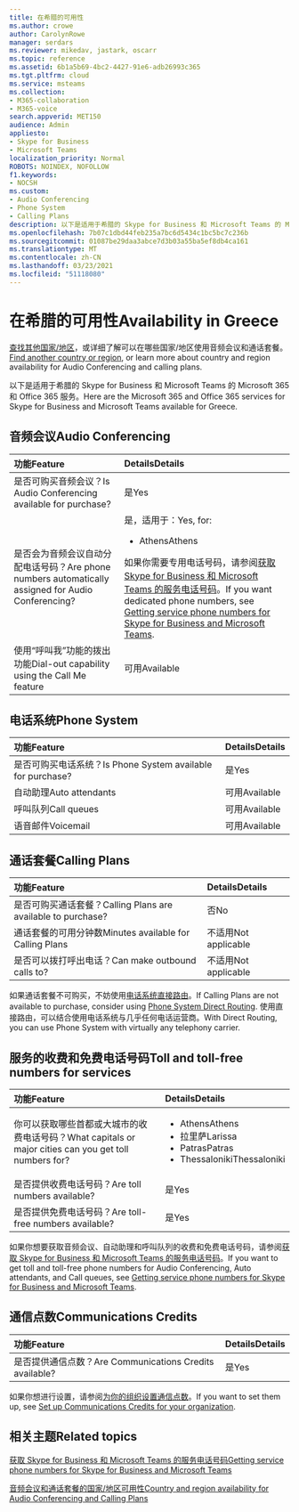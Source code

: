 ```yaml
---
title: 在希腊的可用性
ms.author: crowe
author: CarolynRowe
manager: serdars
ms.reviewer: mikedav, jastark, oscarr
ms.topic: reference
ms.assetid: 6b1a5b69-4bc2-4427-91e6-adb26993c365
ms.tgt.pltfrm: cloud
ms.service: msteams
ms.collection:
- M365-collaboration
- M365-voice
search.appverid: MET150
audience: Admin
appliesto:
- Skype for Business
- Microsoft Teams
localization_priority: Normal
ROBOTS: NOINDEX, NOFOLLOW
f1.keywords:
- NOCSH
ms.custom:
- Audio Conferencing
- Phone System
- Calling Plans
description: 以下是适用于希腊的 Skype for Business 和 Microsoft Teams 的 Microsoft 365 和 Office 365 服务。
ms.openlocfilehash: 7b07c1dbd44feb235a7bc6d5434c1bc5bc7c236b
ms.sourcegitcommit: 01087be29daa3abce7d3b03a55ba5ef8db4ca161
ms.translationtype: MT
ms.contentlocale: zh-CN
ms.lasthandoff: 03/23/2021
ms.locfileid: "51118080"
---
```

# <a name="availability-in-greece"></a><span data-ttu-id="30172-103">在希腊的可用性</span><span class="sxs-lookup"><span data-stu-id="30172-103">Availability in Greece</span></span>

<span data-ttu-id="30172-104">[查找其他国家/地区](country-and-region-availability-for-audio-conferencing-and-calling-plans.md)，或详细了解可以在哪些国家/地区使用音频会议和通话套餐。</span><span class="sxs-lookup"><span data-stu-id="30172-104">[Find another country or region](country-and-region-availability-for-audio-conferencing-and-calling-plans.md), or learn more about country and region availability for Audio Conferencing and calling plans.</span></span>

<span data-ttu-id="30172-105">以下是适用于希腊的 Skype for Business 和 Microsoft Teams 的 Microsoft 365 和 Office 365 服务。</span><span class="sxs-lookup"><span data-stu-id="30172-105">Here are the Microsoft 365 and Office 365 services for Skype for Business and Microsoft Teams available for Greece.</span></span>
  
## <a name="audio-conferencing"></a><span data-ttu-id="30172-106">音频会议</span><span class="sxs-lookup"><span data-stu-id="30172-106">Audio Conferencing</span></span>

|<span data-ttu-id="30172-107">**功能**</span><span class="sxs-lookup"><span data-stu-id="30172-107">**Feature**</span></span>|<span data-ttu-id="30172-108">**Details**</span><span class="sxs-lookup"><span data-stu-id="30172-108">**Details**</span></span>|
|:-----|:-----|
|<span data-ttu-id="30172-109">是否可购买音频会议？</span><span class="sxs-lookup"><span data-stu-id="30172-109">Is Audio Conferencing available for purchase?</span></span>  <br/> |<span data-ttu-id="30172-110">是</span><span class="sxs-lookup"><span data-stu-id="30172-110">Yes</span></span>  <br/> |
|<span data-ttu-id="30172-111">是否会为音频会议自动分配电话号码？</span><span class="sxs-lookup"><span data-stu-id="30172-111">Are phone numbers automatically assigned for Audio Conferencing?</span></span>  <br/> |<span data-ttu-id="30172-112">是，适用于：</span><span class="sxs-lookup"><span data-stu-id="30172-112">Yes, for:</span></span><br/><ul><li> <span data-ttu-id="30172-113">Athens</span><span class="sxs-lookup"><span data-stu-id="30172-113">Athens</span></span></ul> <span data-ttu-id="30172-114">如果你需要专用电话号码，请参阅[获取 Skype for Business 和 Microsoft Teams 的服务电话号码](../getting-service-phone-numbers.md)。</span><span class="sxs-lookup"><span data-stu-id="30172-114">If you want dedicated phone numbers, see [Getting service phone numbers for Skype for Business and Microsoft Teams](../getting-service-phone-numbers.md).</span></span>  <br/> |
|<span data-ttu-id="30172-115">使用“呼叫我”功能的拨出功能</span><span class="sxs-lookup"><span data-stu-id="30172-115">Dial-out capability using the Call Me feature</span></span>  <br/> |<span data-ttu-id="30172-116">可用</span><span class="sxs-lookup"><span data-stu-id="30172-116">Available</span></span>  <br/> |
   
## <a name="phone-system"></a><span data-ttu-id="30172-117">电话系统</span><span class="sxs-lookup"><span data-stu-id="30172-117">Phone System</span></span>

|<span data-ttu-id="30172-118">**功能**</span><span class="sxs-lookup"><span data-stu-id="30172-118">**Feature**</span></span>|<span data-ttu-id="30172-119">**Details**</span><span class="sxs-lookup"><span data-stu-id="30172-119">**Details**</span></span>|
|:-----|:-----|
|<span data-ttu-id="30172-120">是否可购买电话系统？</span><span class="sxs-lookup"><span data-stu-id="30172-120">Is Phone System available for purchase?</span></span>  <br/> |<span data-ttu-id="30172-121">是</span><span class="sxs-lookup"><span data-stu-id="30172-121">Yes</span></span>  <br/> |
| <span data-ttu-id="30172-122">自动助理</span><span class="sxs-lookup"><span data-stu-id="30172-122">Auto attendants</span></span> <br/> |<span data-ttu-id="30172-123">可用</span><span class="sxs-lookup"><span data-stu-id="30172-123">Available</span></span>  <br/> |
|<span data-ttu-id="30172-124">呼叫队列</span><span class="sxs-lookup"><span data-stu-id="30172-124">Call queues</span></span>  <br/> |<span data-ttu-id="30172-125">可用</span><span class="sxs-lookup"><span data-stu-id="30172-125">Available</span></span>  <br/> |
|<span data-ttu-id="30172-126">语音邮件</span><span class="sxs-lookup"><span data-stu-id="30172-126">Voicemail</span></span>  <br/> |<span data-ttu-id="30172-127">可用</span><span class="sxs-lookup"><span data-stu-id="30172-127">Available</span></span>  <br/> |
   
## <a name="calling-plans"></a><span data-ttu-id="30172-128">通话套餐</span><span class="sxs-lookup"><span data-stu-id="30172-128">Calling Plans</span></span>

|<span data-ttu-id="30172-129">**功能**</span><span class="sxs-lookup"><span data-stu-id="30172-129">**Feature**</span></span>|<span data-ttu-id="30172-130">**Details**</span><span class="sxs-lookup"><span data-stu-id="30172-130">**Details**</span></span>|
|:-----|:-----|
|<span data-ttu-id="30172-131">是否可购买通话套餐？</span><span class="sxs-lookup"><span data-stu-id="30172-131">Calling Plans are available to purchase?</span></span>  <br/> |<span data-ttu-id="30172-132">否</span><span class="sxs-lookup"><span data-stu-id="30172-132">No</span></span>  <br/> |
|<span data-ttu-id="30172-133">通话套餐的可用分钟数</span><span class="sxs-lookup"><span data-stu-id="30172-133">Minutes available for Calling Plans</span></span>  <br/> |<span data-ttu-id="30172-134">不适用</span><span class="sxs-lookup"><span data-stu-id="30172-134">Not applicable</span></span>  <br/> |
|<span data-ttu-id="30172-135">是否可以拨打呼出电话？</span><span class="sxs-lookup"><span data-stu-id="30172-135">Can make outbound calls to?</span></span>  <br/> |<span data-ttu-id="30172-136">不适用</span><span class="sxs-lookup"><span data-stu-id="30172-136">Not applicable</span></span>  <br/> |

<span data-ttu-id="30172-137">如果通话套餐不可购买，不妨使用[电话系统直接路由](../direct-routing-landing-page.md)。</span><span class="sxs-lookup"><span data-stu-id="30172-137">If Calling Plans are not available to purchase, consider using [Phone System Direct Routing](../direct-routing-landing-page.md).</span></span> <span data-ttu-id="30172-138">使用直接路由，可以结合使用电话系统与几乎任何电话运营商。</span><span class="sxs-lookup"><span data-stu-id="30172-138">With Direct Routing, you can use Phone System with virtually any telephony carrier.</span></span>
   
## <a name="toll-and-toll-free-numbers-for-services"></a><span data-ttu-id="30172-139">服务的收费和免费电话号码</span><span class="sxs-lookup"><span data-stu-id="30172-139">Toll and toll-free numbers for services</span></span>

|<span data-ttu-id="30172-140">**功能**</span><span class="sxs-lookup"><span data-stu-id="30172-140">**Feature**</span></span>|<span data-ttu-id="30172-141">**Details**</span><span class="sxs-lookup"><span data-stu-id="30172-141">**Details**</span></span>|
|:-----|:-----|
|<span data-ttu-id="30172-142">你可以获取哪些首都或大城市的收费电话号码？</span><span class="sxs-lookup"><span data-stu-id="30172-142">What capitals or major cities can you get toll numbers for?</span></span>  <br/> | <ul><li><span data-ttu-id="30172-143">Athens</span><span class="sxs-lookup"><span data-stu-id="30172-143">Athens</span></span> <li>  <span data-ttu-id="30172-144">拉里萨</span><span class="sxs-lookup"><span data-stu-id="30172-144">Larissa</span></span> <li>  <span data-ttu-id="30172-145">Patras</span><span class="sxs-lookup"><span data-stu-id="30172-145">Patras</span></span> <li>  <span data-ttu-id="30172-146">Thessaloniki</span><span class="sxs-lookup"><span data-stu-id="30172-146">Thessaloniki</span></span> </ul> |
|<span data-ttu-id="30172-147">是否提供收费电话号码？</span><span class="sxs-lookup"><span data-stu-id="30172-147">Are toll numbers available?</span></span>  <br/> |<span data-ttu-id="30172-148">是</span><span class="sxs-lookup"><span data-stu-id="30172-148">Yes</span></span>  <br/> |
|<span data-ttu-id="30172-149">是否提供免费电话号码？</span><span class="sxs-lookup"><span data-stu-id="30172-149">Are toll-free numbers available?</span></span>  <br/> |<span data-ttu-id="30172-150">是</span><span class="sxs-lookup"><span data-stu-id="30172-150">Yes</span></span>  <br/> |
   
 <span data-ttu-id="30172-151">如果你想要获取音频会议、自动助理和呼叫队列的收费和免费电话号码，请参阅[获取 Skype for Business 和 Microsoft Teams 的服务电话号码](../getting-service-phone-numbers.md)。</span><span class="sxs-lookup"><span data-stu-id="30172-151">If you want to get toll and toll-free phone numbers for Audio Conferencing, Auto attendants, and Call queues, see [Getting service phone numbers for Skype for Business and Microsoft Teams](../getting-service-phone-numbers.md).</span></span>
  
## <a name="communications-credits"></a><span data-ttu-id="30172-152">通信点数</span><span class="sxs-lookup"><span data-stu-id="30172-152">Communications Credits</span></span>

|<span data-ttu-id="30172-153">**功能**</span><span class="sxs-lookup"><span data-stu-id="30172-153">**Feature**</span></span>|<span data-ttu-id="30172-154">**Details**</span><span class="sxs-lookup"><span data-stu-id="30172-154">**Details**</span></span>|
|:-----|:-----|
|<span data-ttu-id="30172-155">是否提供通信点数？</span><span class="sxs-lookup"><span data-stu-id="30172-155">Are Communications Credits available?</span></span>  <br/> |<span data-ttu-id="30172-156">是</span><span class="sxs-lookup"><span data-stu-id="30172-156">Yes</span></span>  <br/> |
   
<span data-ttu-id="30172-157">如果你想进行设置，请参阅[为你的组织设置通信点数](../set-up-communications-credits-for-your-organization.md)。</span><span class="sxs-lookup"><span data-stu-id="30172-157">If you want to set them up, see [Set up Communications Credits for your organization](../set-up-communications-credits-for-your-organization.md).</span></span>
  
## <a name="related-topics"></a><span data-ttu-id="30172-158">相关主题</span><span class="sxs-lookup"><span data-stu-id="30172-158">Related topics</span></span>

[<span data-ttu-id="30172-159">获取 Skype for Business 和 Microsoft Teams 的服务电话号码</span><span class="sxs-lookup"><span data-stu-id="30172-159">Getting service phone numbers for Skype for Business and Microsoft Teams</span></span>](../getting-service-phone-numbers.md)

[<span data-ttu-id="30172-160">音频会议和通话套餐的国家/地区可用性</span><span class="sxs-lookup"><span data-stu-id="30172-160">Country and region availability for Audio Conferencing and Calling Plans</span></span>](country-and-region-availability-for-audio-conferencing-and-calling-plans.md)